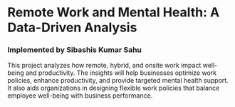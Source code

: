 # Remote Work and Mental Health: A Data-Driven Analysis
### Implemented by Sibashis Kumar Sahu


This project analyzes how remote, hybrid, and onsite work impact well-being and productivity. The insights will help businesses optimize work policies, enhance productivity, and provide targeted mental health support. It also aids organizations in designing flexible work policies that balance employee well-being with business performance.
